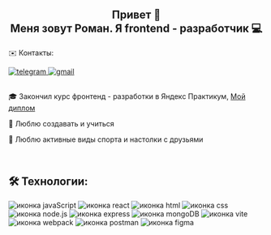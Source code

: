 <h2 align="center">Привет 👋  
<br>
Меня зовут Роман. Я frontend - разработчик 💻</h2>

✉️ Контакты:
<div>
  <a href="https://t.me/R0MANB0ND">
    <img src="https://img.shields.io/badge/telegram-blue?style=for-the-badge&logo=telegram&logoColor=white" alt="telegram"/>
  </a>
  <a href="mailto:rbondarev22@gmail.com">
    <img src="https://img.shields.io/badge/mail-ff0000?style=for-the-badge&logo=gmail&logoColor=white" alt="gmail"/>
  </a>
</div>
<br>

<p>🎓 Закончил курс фронтенд - разработки в Яндекс Практикум, <a href="https://github.com/BRoman22/BRoman22/files/13959447/default.pdf">Мой диплом</a></p>

<p>🚀 Люблю создавать и учиться</p>

<p>🚴 Люблю активные виды спорта и настолки с друзьями</p>

<br>
<h2>🛠️ Технологии:</h2>
<div>
  <img src="https://img.shields.io/badge/javascript-yellow?style=for-the-badge&logo=javascript&logoColor=white" alt="иконка javaScript">
  <img src="https://img.shields.io/badge/react-%23087ea4?style=for-the-badge&logo=react&logoColor=white" alt="иконка react">
  <img src="https://img.shields.io/badge/html-ff6739?style=for-the-badge&logo=html5&logoColor=white" alt="иконка html">
  <img src="https://img.shields.io/badge/css-blue?style=for-the-badge&logo=css3&logoColor=white" alt="иконка css">
  <img src="https://img.shields.io/badge/node.js-026e00?style=for-the-badge&logo=node.js&logoColor=white" alt="иконка node.js">
  <img src="https://img.shields.io/badge/express%20js-black?style=for-the-badge&logo=express&logoColor=white" alt="иконка express">
  <img src="https://img.shields.io/badge/mongodb-00ED64?style=for-the-badge&logo=mongodb&logoColor=white" alt="иконка mongoDB">
  <img src="https://img.shields.io/badge/vite-bd34fe?style=for-the-badge&logo=vite&logoColor=white" alt="иконка vite">
  <img src="https://img.shields.io/badge/webpack-5468ff?style=for-the-badge&logo=webpack&logoColor=white" alt="иконка webpack">
  <img src="https://img.shields.io/badge/postman-%23FF6C37?style=for-the-badge&logo=postman&logoColor=white" alt="иконка postman">
  <img src="https://img.shields.io/badge/figma-1f1e1e?style=for-the-badge&logo=figma&logoColor=white" alt="иконка figma">
</div>
